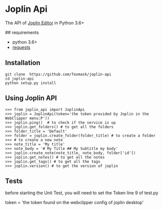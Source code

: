 # Joplin Api

The API of [Joplin Editor](https://joplin.cozic.net/) in Python 3.6+

## requirements

* python 3.6+
* [requests](http://docs.python-requests.org/)

## Installation 

```
git clone  https://github.com/foxmask/joplin-api
cd joplin-api 
python setup.py install
```

## Using Joplin API

```
>>> from joplin_api import JoplinApi
>>> joplin = JoplinApi(token='the token provided by Joplin in the WebClipper menu:P'))
>>> joplin.ping()  # to check if the service is up
>>> joplin.get_folders() # to get all the folders
>>> folder_title = 'Default'
>>> folder = joplin.create_folder(folder_title) # to create a folder
>>> # to create a new note
>>> note_title = 'My title'
>>> note_body = '# My Title ## My Subtitle my body'
>>> joplin.create_note(note_title, note_body, folder['id'])
>>> joplin.get_notes() # to get all the notes
>>> joplin.get_tags() # to get all the tags
>>> joplin.version() # to get the version of joplin
```

## Tests

before starting the Unit Test, you will need to set the Token line 9 of test.py

token = 'the token found on the webclipper config of joplin desktop'
